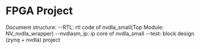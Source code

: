 # FPGA Project

Document structure:
--RTL: rtl code of nvdla_small(Top Module: NV_nvdla_wrapper)
--nvdlasm_ip: ip core of nvdla_small
--test: block design (zynq + nvdla) project

